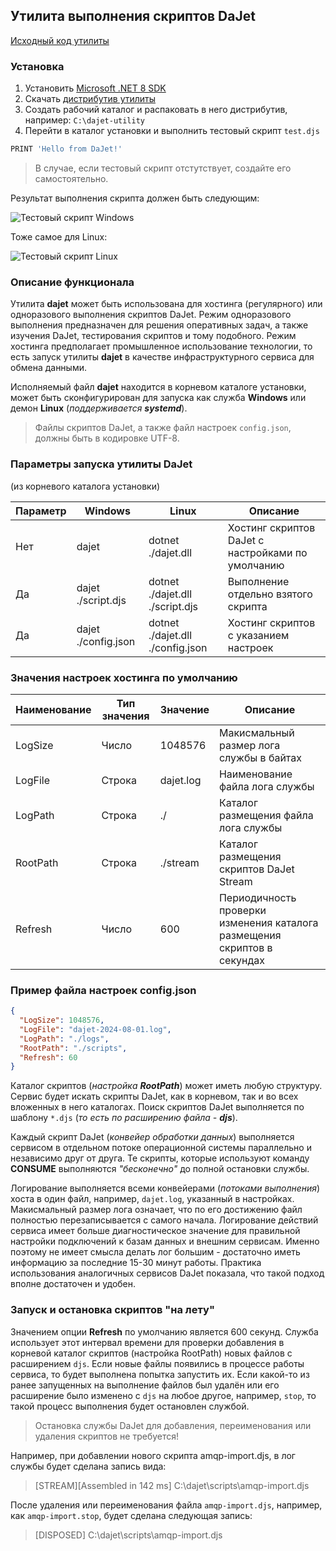 ## Утилита выполнения скриптов DaJet

[Исходный код утилиты](https://github.com/zhichkin/dajet/tree/main/src/dajet)

### Установка

1. Установить [Microsoft .NET 8 SDK](https://dotnet.microsoft.com/en-us/download/dotnet/8.0)
2. Скачать [дистрибутив утилиты](https://github.com/zhichkin/dajet/releases)
3. Создать рабочий каталог и распаковать в него дистрибутив, например: ```C:\dajet-utility```
4. Перейти в каталог установки и выполнить тестовый скрипт ```test.djs```
```SQL
PRINT 'Hello from DaJet!'
```
> В случае, если тестовый скрипт отстутствует, создайте его самостоятельно.

Результат выполнения скрипта должен быть следующим:

![Тестовый скрипт Windows](https://github.com/zhichkin/dajet/blob/main/doc/img/dajet-utility-test-windows.png)

Тоже самое для Linux:

![Тестовый скрипт Linux](https://github.com/zhichkin/dajet/blob/main/doc/img/dajet-utility-test-linux.png)

### Описание функционала

Утилита **dajet** может быть использована для хостинга (регулярного) или одноразового выполнения скриптов DaJet. Режим одноразового выполнения предназначен для решения оперативных задач, а также изучения DaJet, тестирования скриптов и тому подобного. Режим хостинга предполагает промышленное использование технологии, то есть запуск утилиты **dajet** в качестве инфраструктурного сервиса для обмена данными.

Исполняемый файл **dajet** находится в корневом каталоге установки, может быть сконфигурирован для запуска как служба **Windows** или демон **Linux** (_поддерживается **systemd**_).

> Файлы скриптов DaJet, а также файл настроек ```config.json```, должны быть в кодировке UTF-8.

### Параметры запуска утилиты DaJet
(из корневого каталога установки)

|**Параметр**|**Windows**|**Linux**|**Описание**|
|---------------|-------|-------|---|
| Нет | dajet | dotnet ./dajet.dll | Хостинг скриптов DaJet с настройками по умолчанию |
| Да | dajet ./script.djs | dotnet ./dajet.dll ./script.djs | Выполнение отдельно взятого скрипта |
| Да | dajet ./config.json | dotnet ./dajet.dll ./config.json | Хостинг скриптов с указанием настроек |

### Значения настроек хостинга по умолчанию

|**Наименование**|**Тип значения**|**Значение**|**Описание**|
|---------------|-------|-------|-------|
| LogSize | Число | 1048576 | Макисмальный размер лога службы в байтах |
| LogFile | Строка | dajet.log | Наименование файла лога службы |
| LogPath | Строка | ./ | Каталог размещения файла лога службы |
| RootPath | Строка | ./stream | Каталог размещения скриптов DaJet Stream |
| Refresh | Число | 600 | Периодичность проверки изменения каталога размещения скриптов в секундах |

### Пример файла настроек config.json

```JSON
{
  "LogSize": 1048576,
  "LogFile": "dajet-2024-08-01.log",
  "LogPath": "./logs",
  "RootPath": "./scripts",
  "Refresh": 60
}
```

Каталог скриптов (_настройка **RootPath**_) может иметь любую структуру. Сервис будет искать скрипты DaJet, как в корневом, так и во всех вложенных в него каталогах. Поиск скриптов DaJet выполняется по шаблону ```*.djs``` (_то есть по расширению файла - **djs**_).

Каждый скрипт DaJet (_конвейер обработки данных_) выполняется сервисом в отдельном потоке операционной системы параллельно и независимо друг от друга. Те скрипты, которые используют команду **CONSUME** выполняются _"бесконечно"_ до полной остановки службы.

Логирование выполняется всеми конвейерами (_потоками выполнения_) хоста в один файл, например, ```dajet.log```, указанный в настройках. Макисмальный размер лога означает, что по его достижению файл полностью перезаписывается с самого начала. Логирование действий сервиса имеет больше диагностическое значение для правильной настройки подключений к базам данных и внешним сервисам. Именно поэтому не имеет смысла делать лог большим - достаточно иметь информацию за последние 15-30 минут работы. Практика использования аналогичных сервисов DaJet показала, что такой подход вполне достаточен и удобен.

### Запуск и остановка скриптов "на лету"

Значением опции **Refresh** по умолчанию является 600 секунд. Служба использует этот интервал времени для проверки добавления в корневой каталог скриптов (настройка RootPath) новых файлов с расширением ```djs```. Если новые файлы появились в процессе работы сервиса, то будет выполнена попытка запустить их. Если какой-то из ранее запущенных на выполнение файлов был удалён или его расширение было изменено с ```djs``` на любое другое, например, ```stop```, то такой процесс выполнения будет остановлен службой.

> Остановка службы DaJet для добавления, переименования или удаления скриптов не требуется!

Например, при добавлении нового скрипта amqp-import.djs, в лог службы будет сделана запись вида:

> [STREAM][Assembled in 142 ms] C:\dajet\scripts\amqp-import.djs

После удаления или переименования файла ```amqp-import.djs```, например, как ```amqp-import.stop```, будет сделана следующая запись:

> [DISPOSED] C:\dajet\scripts\amqp-import.djs
